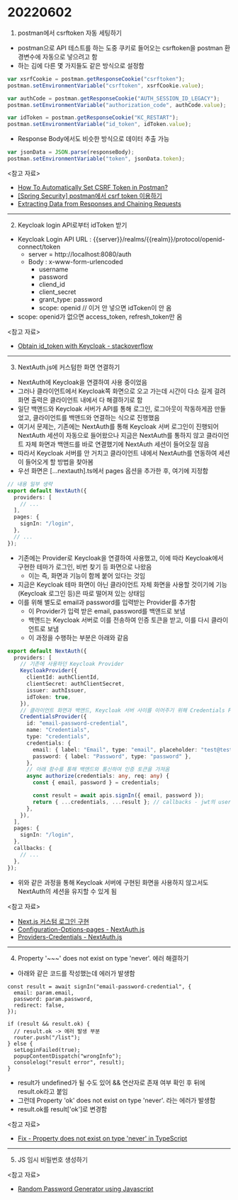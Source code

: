 # 20220602

1. postman에서 csrftoken 자동 세팅하기

- postman으로 API 테스트를 하는 도중 쿠키로 들어오는 csrftoken을 postman 환경변수에 자동으로 넣으려고 함
- 하는 김에 다른 몇 가지들도 같은 방식으로 설정함

```javascript
var xsrfCookie = postman.getResponseCookie("csrftoken");
postman.setEnvironmentVariable("csrftoken", xsrfCookie.value);

var authCode = postman.getResponseCookie("AUTH_SESSION_ID_LEGACY");
postman.setEnvironmentVariable("authorization_code", authCode.value);

var idToken = postman.getResponseCookie("KC_RESTART");
postman.setEnvironmentVariable("id_token", idToken.value);
```

- Response Body에서도 비슷한 방식으로 데이터 추출 가능

```javascript
var jsonData = JSON.parse(responseBody);
postman.setEnvironmentVariable("token", jsonData.token);
```

<참고 자료>

- [How To Automatically Set CSRF Token in Postman?](https://medium.com/hackernoon/automatically-set-csrf-token-in-postman-django-tips-c9ec8eb9eb5b)
- [[Spring Security] postman에서 csrf token 이용하기](https://blog.jiniworld.me/66)
- [Extracting Data from Responses and Chaining Requests](https://blog.postman.com/extracting-data-from-responses-and-chaining-requests/)

---

2. Keycloak login API로부터 idToken 받기

- Keycloak Login API URL : {{server}}/realms/{{realm}}/protocol/openid-connect/token
  - server = http://localhost:8080/auth
  - Body : x-www-form-urlencoded
    - username
    - password
    - cliend_id
    - client_secret
    - grant_type: password
    - scope: openid // 이거 안 넣으면 idToken이 안 옴
- scope: openid가 없으면 access_token, refresh_token만 옴

<참고 자료>

- [Obtain id_token with Keycloak - stackoverflow](https://stackoverflow.com/questions/49322417/obtain-id-token-with-keycloak)

---

3. NextAuth.js에 커스텀한 화면 연결하기

- NextAuth에 Keycloak을 연결하여 사용 중이었음
- 그러나 클라이언트에서 Keycloak쪽 화면으로 오고 가는데 시간이 다소 길게 걸려 화면 출력은 클라이언트 내에서 다 해결하기로 함
- 일단 백앤드와 Keycloak 서버가 API를 통해 로그인, 로그아웃이 작동하게끔 만들었고, 클라이언트를 백앤드와 연결하는 식으로 진행했음
- 여기서 문제는, 기존에는 NextAuth를 통해 Keycloak 서버 로그인이 진행되어 NextAuth 세션이 자동으로 들어왔으나 지금은 NextAuth를 통하지 않고 클라이언트 자체 화면과 백앤드를 바로 연결했기에 NextAuth 세션이 들어오질 않음
- 따라서 Keycloak 서버를 안 거치고 클라이언트 내에서 NextAuth를 연동하여 세션이 들어오게 할 방법을 찾아봄
- 우선 화면은 [...nextauth].ts에서 pages 옵션을 추가한 후, 여기에 지정함

```ts
// 내용 일부 생략
export default NextAuth({
  providers: [
    // ...
  ],
  pages: {
    signIn: "/login",
  },
  // ...
});
```

- 기존에는 Provider로 Keycloak을 연결하여 사용했고, 이에 따라 Keycloak에서 구현한 테마가 로그인, 비번 찾기 등 화면으로 나왔음
  - 이는 즉, 화면과 기능이 함께 붙어 있다는 것임
- 지금은 Keycloak 테마 화면이 아닌 클라이언트 자체 화면을 사용할 것이기에 기능(Keycloak 로그인 등)은 따로 떨어져 있는 상태임
- 이를 위해 별도로 email과 password를 입력받는 Provider를 추가함
  - 이 Provider가 입력 받은 email, password를 백앤드로 보냄
  - 백앤드는 Keycloak 서버로 이를 전송하여 인증 토큰을 받고, 이를 다시 클라이언트로 보냄
  - 이 과정을 수행하는 부분은 아래와 같음

```ts
export default NextAuth({
  providers: [
    // 기존에 사용하던 Keycloak Provider
    KeycloakProvider({
      clientId: authClientId,
      clientSecret: authClientSecret,
      issuer: authIssuer,
      idToken: true,
    }),
    // 클라이언트 화면과 백앤드, Keycloak 서버 사이를 이어주기 위해 Credentials Provider 추가
    CredentialsProvider({
      id: "email-password-credential",
      name: "Credentials",
      type: "credentials",
      credentials: {
        email: { label: "Email", type: "email", placeholder: "test@test.com" },
        password: { label: "Password", type: "password" },
      },
      // 아래 함수를 통해 백앤드와 통신하여 인증 토큰을 가져옴
      async authorize(credentials: any, req: any) {
        const { email, password } = credentials;

        const result = await apis.signIn({ email, password });
        return { ...credentials, ...result }; // callbacks - jwt의 user로 전달됨
      },
    }),
  ],
  pages: {
    signIn: "/login",
  },
  callbacks: {
    // ...
  },
});
```

- 위와 같은 과정을 통해 Keycloak 서버에 구현된 화면을 사용하지 않고서도 NextAuth의 세션을 유지할 수 있게 됨

<참고 자료>

- [Next.js 커스텀 로그인 구현](https://velog.io/@junsugi/Next.js-%EB%A1%9C%EA%B7%B8%EC%9D%B8-%EA%B5%AC%ED%98%84-%EC%8B%AC%ED%99%94%ED%8E%B8)
- [Configuration-Options-pages - NextAuth.js](https://next-auth.js.org/configuration/options#pages)
- [Providers-Credentials - NextAuth.js](https://next-auth.js.org/providers/credentials)

---

4. Property '~~~' does not exist on type 'never'. 에러 해결하기

- 아래와 같은 코드를 작성했는데 에러가 발생함

```tsx
const result = await signIn("email-password-credential", {
  email: param.email,
  password: param.password,
  redirect: false,
});

if (result && result.ok) {
  // result.ok -> 에러 발생 부분
  router.push("/list");
} else {
  setLoginFailed(true);
  popupContentDispatch("wrongInfo");
  consolelog("result error", result);
}
```

- result가 undefined가 될 수도 있어 && 연산자로 존재 여부 확인 후 뒤에 result.ok라고 붙임
- 그런데 Property 'ok' does not exist on type 'never'. 라는 에러가 발생함
- result.ok를 result['ok']로 변경함

<참고 자료>

- [Fix - Property does not exist on type 'never' in TypeScript](https://bobbyhadz.com/blog/typescript-property-does-not-exist-on-type-never)

---

5. JS 임시 비밀번호 생성하기

<참고 자료>

- [Random Password Generator using Javascript](https://dev.to/code_mystery/random-password-generator-using-javascript-6a)

